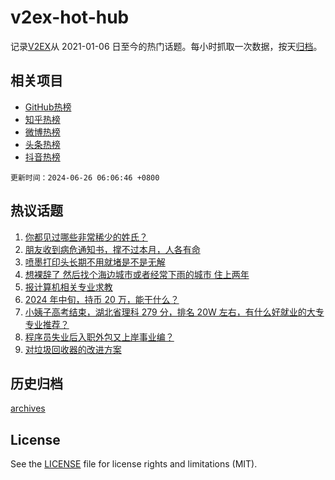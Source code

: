 # v2ex-hot-hub

 记录[V2EX](https://www.v2ex.com/)从 2021-01-06 日至今的热门话题。每小时抓取一次数据，按天[归档](archives)。
 
 ## 相关项目

- [GitHub热榜](https://github.com/snaildev/github-hot-hub)
- [知乎热榜](https://github.com/snaildev/zhihu-hot-hub)
- [微博热榜](https://github.com/snaildev/weibo-hot-hub)
- [头条热榜](https://github.com/snaildev/toutiao-hot-hub)
- [抖音热榜](https://github.com/snaildev/douyin-hot-hub)


 `更新时间：2024-06-26 06:06:46 +0800`

## 热议话题

1. [你都见过哪些非常稀少的姓氏？](https://www.v2ex.com/t/1052471)
1. [朋友收到病危通知书，撑不过本月，人各有命](https://www.v2ex.com/t/1052319)
1. [喷墨打印头长期不用就堵是不是无解](https://www.v2ex.com/t/1052295)
1. [想裸辞了 然后找个海边城市或者经常下雨的城市 住上两年](https://www.v2ex.com/t/1052349)
1. [报计算机相关专业求教](https://www.v2ex.com/t/1052439)
1. [2024 年中旬，持币 20 万，能干什么？](https://www.v2ex.com/t/1052414)
1. [小姨子高考结束，湖北省理科 279 分，排名 20W 左右，有什么好就业的大专专业推荐？](https://www.v2ex.com/t/1052350)
1. [程序员失业后入职外包又上岸事业编？](https://www.v2ex.com/t/1052339)
1. [对垃圾回收器的改进方案](https://www.v2ex.com/t/1052490)

## 历史归档

[archives](archives)

## License

See the [LICENSE](LICENSE) file for license rights and limitations (MIT).

